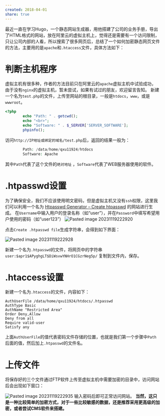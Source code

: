 ```yaml
---
created: 2018-04-01
share: true
---
```

最近一直在学习Hugo，一个静态网站生成器，用他搭建了公司的业务手册，导出了HTML格式的网站，放在阿里云的虚拟主机上，觉得还是需要有一个访问限制，只让公司内部的人看，所以搜索了很多网页后，总结了一个如何加密静态网页文件的方法，主要用的是`apache`和`.htaccess`文件，具体方法如下：<!--more-->

# 判断主机程序

虚拟主机有很多种，作者的方法目前只在阿里云的`apache`虚拟主机中试验成功，由于没有`nginx`的虚拟主机，暂未尝试，如果有试过的朋友，欢迎留言告知。 新建一个名为`test.php`的文件，上传至网站的根目录，一般是`htdocs`，`www`，或是`wwwroot`。

```php
<?php
        echo "Path: " . getcwd();
        echo "<br>";
        echo "Software: " . $_SERVER['SERVER_SOFTWARE'];
        phpinfo();
```

访问`http://IP地址或绑定的域名/test.php`后，返回的结果一般为：

```php
        Path: /data/home/qxu11924/htdocs
        Software: Apache
```

其中`Path`代表了这个文件的`绝对地址` ，`Software`代表了WEB服务器使用的软件。

# .htpasswd设置

为了确保安全，我们不应该使用明文密码，但是虚拟主机又没有`ssh`权限，这里我们可以利用一个名为 [Htpasswd Generator – Create htpasswd](http://www.htaccesstools.com/htpasswd-generator/) 的网站进行生成。 在`Username`中输入用户的登录名称（如“user”），并在`Password`中填写希望用户使用的密码（如“user123”）
![Pasted image 20231119222920](https://img.xcz.life/i/archive/obsidian/1741526888-d3.png)

点击`Create .htpasswd file`生成字符串，会得到如下界面： 

![Pasted image 20231119222928](https://img.xcz.life/i/archive/obsidian/1741526888-f6.png)

新建一个名为`.htpasswd`的文件，将网页中的字符串 `user:$apr1$APyghgLT$DiWsvwYNHrO1CGzrNeg5p/` 复制到文件内，保存。

# .htaccess设置

新建一个名为`.htaccess`的文件，内容如下：

```
AuthUserFile /data/home/qxu11924/htdocs/.htpasswd
AuthType Basic
AuthName "Restricted Area"
Order Deny,Allow
Deny from all
Require valid-user
Satisfy any
```

上面`AuthUserFile`的值代表密码文件存储的位置，也就是我们第一个步骤中`Path`后面的值，然后加上`.htpasswd`的文件名。

# 上传文件

将保存好的三个文件通过FTP软件上传至虚拟主机中需要加密的目录中，访问网站后会出现如下窗口： 

![Pasted image 20231119222935](https://img.xcz.life/i/archive/obsidian/1741526888-d5.png)
输入密码后即可正常访问网站。 **当然，这只是一种比较简单的加密方式，对于一些比较敏感的数据，还是推荐采用更高级的加密，或者尝试CMS软件来搭建。**